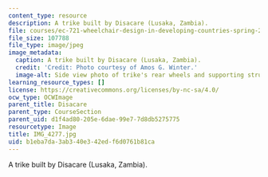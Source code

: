 ```yaml
---
content_type: resource
description: A trike built by Disacare (Lusaka, Zambia).
file: courses/ec-721-wheelchair-design-in-developing-countries-spring-2009/b1eba7da3ab340e342edf6d0761b81ca_IMG_4277.jpg
file_size: 107788
file_type: image/jpeg
image_metadata:
  caption: A trike built by Disacare (Lusaka, Zambia).
  credit: 'Credit: Photo courtesy of Amos G. Winter.'
  image-alt: Side view photo of trike's rear wheels and supporting structure.
learning_resource_types: []
license: https://creativecommons.org/licenses/by-nc-sa/4.0/
ocw_type: OCWImage
parent_title: Disacare
parent_type: CourseSection
parent_uid: d1f4ad80-205e-6dae-99e7-7d8db5275775
resourcetype: Image
title: IMG_4277.jpg
uid: b1eba7da-3ab3-40e3-42ed-f6d0761b81ca
---
```

A trike built by Disacare (Lusaka, Zambia).